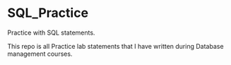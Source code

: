 # SQL_Practice
Practice with SQL statements. 

This repo is all Practice lab statements that I have written during Database management courses. 
